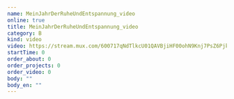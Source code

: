 ```yaml
---
name: MeinJahrDerRuheUndEntspannung_video
online: true
title: MeinJahrDerRuheUndEntspannung_video
category: B
kind: video
video: https://stream.mux.com/600717qNdTlkcU01QAVBjiHF00ohN9Knj7PsZ6PjkEJzTk.m3u8
startTime: 0
order_about: 0
order_projects: 0
order_video: 0
body: ""
body_en: ""
---
```

